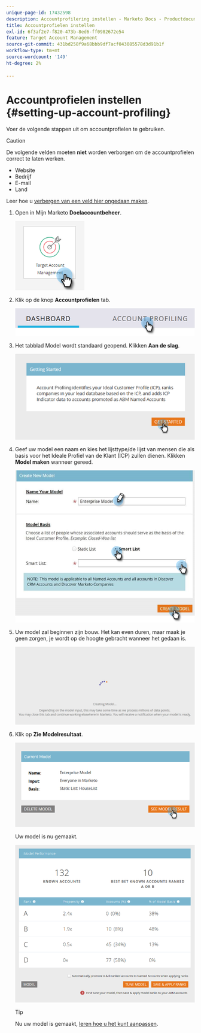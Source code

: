 ```yaml
---
unique-page-id: 17432598
description: Accountprofilering instellen - Marketo Docs - Productdocumentatie
title: Accountprofielen instellen
exl-id: 6f3af2e7-f820-473b-8ed6-ff0982672e54
feature: Target Account Management
source-git-commit: 431bd258f9a68bbb9df7acf043085578d3d91b1f
workflow-type: tm+mt
source-wordcount: '149'
ht-degree: 2%

---
```


# Accountprofielen instellen {#setting-up-account-profiling}

Voer de volgende stappen uit om accountprofielen te gebruiken.

>[!CAUTION]
>
>De volgende velden moeten **niet** worden verborgen om de accountprofielen correct te laten werken.
>
>* Website
>* Bedrijf
>* E-mail
>* Land
>
>Leer hoe u [verbergen van een veld hier ongedaan maken](/help/marketo/product-docs/administration/field-management/hide-and-unhide-a-field.md#unhide-a-field).

1. Open in Mijn Marketo **Doelaccountbeheer**.

   ![](assets/setting-up-account-profiling-1.png)

1. Klik op de knop **Accountprofielen** tab.

   ![](assets/two-1.png)

1. Het tabblad Model wordt standaard geopend. Klikken **Aan de slag**.

   ![](assets/three.png)

1. Geef uw model een naam en kies het lijsttype/de lijst van mensen die als basis voor het Ideale Profiel van de Klant (ICP) zullen dienen. Klikken **Model maken** wanneer gereed.

   ![](assets/setting-up-account-profiling-4.png)

1. Uw model zal beginnen zijn bouw. Het kan even duren, maar maak je geen zorgen, je wordt op de hoogte gebracht wanneer het gedaan is.

   ![](assets/five.png)

1. Klik op **Zie Modelresultaat**.

   ![](assets/six.png)

   Uw model is nu gemaakt.

   ![](assets/seven.png)

   >[!TIP]
   >
   >Nu uw model is gemaakt, [leren hoe u het kunt aanpassen](/help/marketo/product-docs/target-account-management/account-profiling/account-profiling-ranking-and-tuning.md).
